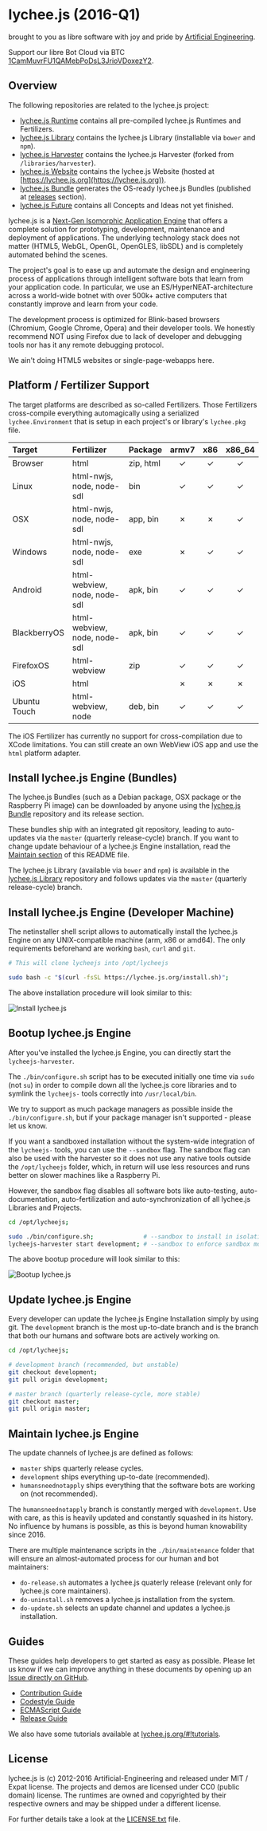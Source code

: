 
# lychee.js (2016-Q1)

brought to you as libre software with joy and pride by [Artificial Engineering](http://artificial.engineering).

Support our libre Bot Cloud via BTC [1CamMuvrFU1QAMebPoDsL3JrioVDoxezY2](bitcoin:1CamMuvrFU1QAMebPoDsL3JrioVDoxezY2?amount=0.5&label=lychee.js%20Support).



## Overview

The following repositories are related to the lychee.js project:

- [lychee.js Runtime](https://github.com/Artificial-Engineering/lycheejs-runtime.git) contains all pre-compiled lychee.js Runtimes and Fertilizers.
- [lychee.js Library](https://github.com/Artificial-Engineering/lycheejs-library.git) contains the lychee.js Library (installable via `bower` and `npm`).
- [lychee.js Harvester](https://github.com/Artificial-Engineering/lycheejs-harvester.git) contains the lychee.js Harvester (forked from `/libraries/harvester`).
- [lychee.js Website](https://github.com/Artificial-Engineering/lycheejs-website.git) contains the lychee.js Website (hosted at [https://lychee.js.org](https://lychee.js.org)).
- [lychee.js Bundle](https://github.com/Artificial-Engineering/lycheejs-bundle.git) generates the OS-ready lychee.js Bundles (published at [releases](https://github.com/Artificial-Engineering/lycheejs-bundle/releases) section).
- [lychee.js Future](https://github.com/Artificial-Engineering/lycheejs-future.git) contains all Concepts and Ideas not yet finished.


lychee.js is a [Next-Gen Isomorphic Application Engine](https://lychee.js.org/#!vision)
that offers a complete solution for prototyping, development,
maintenance and deployment of applications. The underlying
technology stack does not matter (HTML5, WebGL, OpenGL,
OpenGLES, libSDL) and is completely automated behind the
scenes.

The project's goal is to ease up and automate the design
and engineering process of applications through intelligent
software bots that learn from your application code. In
particular, we use an ES/HyperNEAT-architecture across a
world-wide botnet with over 500k+ active computers
that constantly improve and learn from your code.

The development process is optimized for Blink-based
browsers (Chromium, Google Chrome, Opera) and their
developer tools. We honestly recommend NOT using Firefox
due to lack of developer and debugging tools nor has it
any remote debugging protocol.

We ain't doing HTML5 websites or single-page-webapps here.


## Platform / Fertilizer Support

The target platforms are described as so-called Fertilizers.
Those Fertilizers cross-compile everything automagically
using a serialized `lychee.Environment` that is setup in
each project's or library's `lychee.pkg` file.


| Target       | Fertilizer                   | Package   | armv7 |  x86  | x86\_64 |
|:-------------|:-----------------------------|:----------|:-----:|:-----:|:-------:|
| Browser      | html                         | zip, html |   ✓   |   ✓   |    ✓    |
| Linux        | html-nwjs, node, node-sdl    | bin       |   ✓   |   ✓   |    ✓    |
| OSX          | html-nwjs, node, node-sdl    | app, bin  |   ✗   |   ✗   |    ✓    |
| Windows      | html-nwjs, node, node-sdl    | exe       |   ✗   |   ✓   |    ✓    |
| Android      | html-webview, node, node-sdl | apk, bin  |   ✓   |   ✓   |    ✓    |
| BlackberryOS | html-webview, node, node-sdl | apk, bin  |   ✓   |   ✓   |    ✓    |
| FirefoxOS    | html-webview                 | zip       |   ✓   |   ✓   |    ✓    |
| iOS          | html                         |           |   ✗   |   ✗   |    ✗    |
| Ubuntu Touch | html-webview, node           | deb, bin  |   ✓   |   ✓   |    ✓    |

The iOS Fertilizer has currently no support for cross-compilation
due to XCode limitations. You can still create an own WebView
iOS app and use the `html` platform adapter.



## Install lychee.js Engine (Bundles)

The lychee.js Bundles (such as a Debian package, OSX package or
the Raspberry Pi image) can be downloaded by anyone using the
[lychee.js Bundle](https://github.com/Artificial-Engineering/lycheejs-bundle)
repository and its release section.

These bundles ship with an integrated git repository, leading to
auto-updates via the `master` (quarterly release-cycle) branch.
If you want to change update behaviour of a lychee.js Engine 
installation, read the [Maintain section](#maintain-lycheejs-engine)
of this README file.

The lychee.js Library (available via `bower` and `npm`) is
available in the [lychee.js Library](https://github.com/Artificial-Engineering/lycheejs-library)
repository and follows updates via the `master` (quarterly
release-cycle) branch.



## Install lychee.js Engine (Developer Machine)

The netinstaller shell script allows to automatically install
the lychee.js Engine on any UNIX-compatible machine (arm, x86
or amd64). The only requirements beforehand are working `bash`,
`curl` and `git`.

```bash
# This will clone lycheejs into /opt/lycheejs

sudo bash -c "$(curl -fsSL https://lychee.js.org/install.sh)";
```

The above installation procedure will look similar to this:

![Install lychee.js](./guides/asset/readme-install.gif)



## Bootup lychee.js Engine

After you've installed the lychee.js Engine, you can directly
start the `lycheejs-harvester`.

The `./bin/configure.sh` script has to be executed initially
one time via `sudo` (not `su`) in order to compile down all
the lychee.js core libraries and to symlink the `lycheejs-`
tools correctly into `/usr/local/bin`.

We try to support as much package managers as possible inside
the `./bin/configure.sh`, but if your package manager isn't
supported - please let us know.

If you want a sandboxed installation without the system-wide
integration of the `lycheejs-` tools, you can use the `--sandbox`
flag. The sandbox flag can also be used with the harvester so
it does not use any native tools outside the `/opt/lycheejs`
folder, which, in return will use less resources and runs
better on slower machines like a Raspberry Pi.

However, the sandbox flag disables all software bots like
auto-testing, auto-documentation, auto-fertilization and
auto-synchronization of all lychee.js Libraries and Projects.

```bash
cd /opt/lycheejs;

sudo ./bin/configure.sh;              # --sandbox to install in isolation
lycheejs-harvester start development; # --sandbox to enforce sandbox mode
```

The above bootup procedure will look similar to this:

![Bootup lychee.js](./guides/asset/readme-bootup.gif)



## Update lychee.js Engine

Every developer can update the lychee.js Engine Installation
simply by using git. The `development` branch is the most
up-to-date branch and is the branch that both our humans and
software bots are actively working on.

```bash
cd /opt/lycheejs;

# development branch (recommended, but unstable)
git checkout development;
git pull origin development;

# master branch (quarterly release-cycle, more stable)
git checkout master;
git pull origin master;
```



## Maintain lychee.js Engine

The update channels of lychee.js are defined as follows:

- `master` ships quarterly release cycles.
- `development` ships everything up-to-date (recommended).
- `humansneednotapply` ships everything that the software bots are working on (not recommended).

The `humansneednotapply` branch is constantly merged with
`development`. Use with care, as this is heavily updated and
constantly squashed in its history. No influence by humans
is possible, as this is beyond human knowability since 2016.

There are multiple maintenance scripts in the `./bin/maintenance`
folder that will ensure an almost-automated process for our
human and bot maintainers:

- `do-release.sh` automates a lychee.js quaterly release (relevant only for lychee.js core maintainers).
- `do-uninstall.sh` removes a lychee.js installation from the system.
- `do-update.sh` selects an update channel and updates a lychee.js installation.



## Guides

These guides help developers to get started as easy as possible.
Please let us know if we can improve anything in these documents
by opening up an [Issue directly on GitHub](https://github.com/Artificial-Engineering/lycheejs/issues/new).

- [Contribution Guide](./guides/CONTRIBUTION.md)
- [Codestyle Guide](./guides/CODESTYLE.md)
- [ECMAScript Guide](./guides/ECMASCRIPT.md)
- [Release Guide](./guides/RELEASE.md)

We also have some tutorials available at [lychee.js.org/#!tutorials](https://lychee.js.org/#!tutorials).



## License

lychee.js is (c) 2012-2016 Artificial-Engineering and released under MIT / Expat license.
The projects and demos are licensed under CC0 (public domain) license.
The runtimes are owned and copyrighted by their respective owners and may be shipped under a different license.

For further details take a look at the [LICENSE.txt](LICENSE.txt) file.

